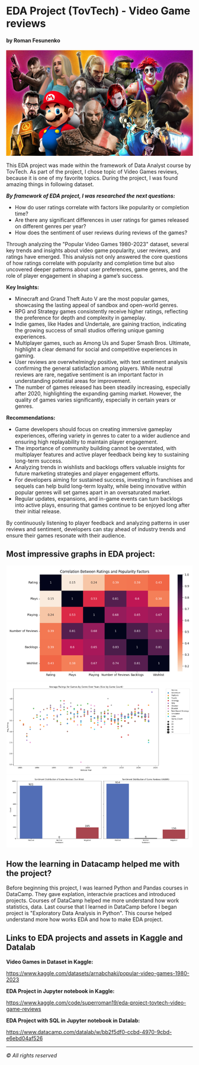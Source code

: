 # EDA Project (TovTech) - Video Game reviews

#### by Roman Fesunenko

![png](./assets/headline_pic.png)

This EDA project was made within the framework of Data Analyst course by TovTech.
As part of the project, I chose topic of Video Games reviews, because it is one of my favorite topics.
During the project, I was found amazing things in following dataset.

***By framework of EDA project, I was researched the next questions:***

* How do user ratings correlate with factors like popularity or completion time?
* Are there any significant differences in user ratings for games released on different genres per year?
* How does the sentiment of user reviews during reviews of the games?

Through analyzing the "Popular Video Games 1980-2023" dataset, several key trends and insights about video game popularity, user reviews, and ratings have emerged. This analysis not only answered the core questions of how ratings correlate with popularity and completion time but also uncovered deeper patterns about user preferences, game genres, and the role of player engagement in shaping a game’s success.

**Key Insights:**

* Minecraft and Grand Theft Auto V are the most popular games, showcasing the lasting appeal of sandbox and open-world genres.
* RPG and Strategy games consistently receive higher ratings, reflecting the preference for depth and complexity in gameplay.
* Indie games, like Hades and Undertale, are gaining traction, indicating the growing success of small studios offering unique gaming experiences.
* Multiplayer games, such as Among Us and Super Smash Bros. Ultimate, highlight a clear demand for social and competitive experiences in gaming.
* User reviews are overwhelmingly positive, with text sentiment analysis confirming the general satisfaction among players. While neutral reviews are rare, negative sentiment is an important factor in understanding potential areas for improvement.
* The number of games released has been steadily increasing, especially after 2020, highlighting the expanding gaming market. However, the quality of games varies significantly, especially in certain years or genres.

**Recommendations:**

* Game developers should focus on creating immersive gameplay experiences, offering variety in genres to cater to a wider audience and ensuring high replayability to maintain player engagement.
* The importance of community building cannot be overstated, with multiplayer features and active player feedback being key to sustaining long-term success.
* Analyzing trends in wishlists and backlogs offers valuable insights for future marketing strategies and player engagement efforts.
* For developers aiming for sustained success, investing in franchises and sequels can help build long-term loyalty, while being innovative within popular genres will set games apart in an oversaturated market.
* Regular updates, expansions, and in-game events can turn backlogs into active plays, ensuring that games continue to be enjoyed long after their initial release.

By continuously listening to player feedback and analyzing patterns in user reviews and sentiment, developers can stay ahead of industry trends and ensure their games resonate with their audience.

## Most impressive graphs in EDA project:

![png](./assets/graphX1.png)
![png](./assets/graphX2.png)
![png](./assets/graphX3.png)

## How the learning in Datacamp helped me with the project?

Before beginning this project, I was learned Python and Pandas courses in DataCamp.
They gave explation, interactvie practices and introduced projects.
Courses of DataCamp helped me more understand how work statistics, data.
Last course that I learned in DataCamp before I began project is "Exploratory Data Analysis in Python".
This course helped understand more how works EDA and how to make EDA project.

## Links to EDA projects and assets in Kaggle and Datalab

**Video Games in Dataset in Kaggle:**

https://www.kaggle.com/datasets/arnabchaki/popular-video-games-1980-2023

**EDA Project in Jupyter notebook in Kaggle:**

https://www.kaggle.com/code/superroman19/eda-project-tovtech-video-game-reviews

**EDA Project with SQL in Jupyter notebook in Datalab:**

https://www.datacamp.com/datalab/w/bb2f5df0-ccbd-4970-9cbd-e6ebd04af526

---

*© All rights reserved*
